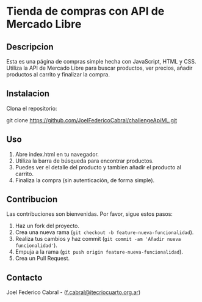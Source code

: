 # Tienda de compras con API de Mercado Libre

## Descripcion
Esta es una página de compras simple hecha con JavaScript, HTML y CSS. Utiliza la API de Mercado Libre para buscar productos, ver precios, añadir productos al carrito y finalizar la compra.

## Instalacion
Clona el repositorio:

git clone https://github.com/JoelFedericoCabral/challengeApiML.git

## Uso

1. Abre index.html en tu navegador.
2. Utiliza la barra de búsqueda para encontrar productos.
3. Puedes ver el detalle del producto y tambien añadir el producto al carrito. 
4. Finaliza la compra (sin autenticación, de forma simple).


## Contribucion
Las contribuciones son bienvenidas. Por favor, sigue estos pasos:
1. Haz un fork del proyecto.
2. Crea una nueva rama (`git checkout -b feature-nueva-funcionalidad`).
3. Realiza tus cambios y haz commit (`git commit -am 'Añadir nueva funcionalidad'`).
4. Empuja a la rama (`git push origin feature-nueva-funcionalidad`).
5. Crea un Pull Request.

## Contacto
Joel Federico Cabral - (f.cabral@itecriocuarto.org.ar)




